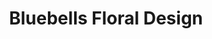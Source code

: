 ---
title: "Bluebells Floral Design"
url: /llanfairpwllgwyngyll/bluebells-floral-design/
shop: florist
---